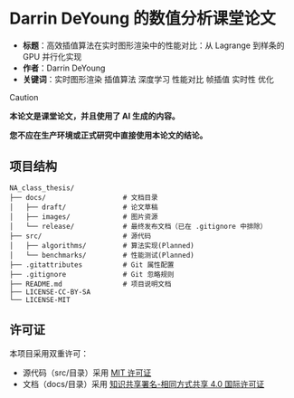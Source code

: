 # Darrin DeYoung 的数值分析课堂论文

- **标题**：高效插值算法在实时图形渲染中的性能对比：从 Lagrange 到样条的 GPU 并行化实现
- **作者**：Darrin DeYoung
- **关键词**：实时图形渲染 插值算法 深度学习 性能对比 帧插值 实时性 优化

> [!CAUTION]
>
> **本论文是课堂论文，并且使用了 AI 生成的内容。**
>
> **您不应在生产环境或正式研究中直接使用本论文的结论。**

## 项目结构

```
NA_class_thesis/
├── docs/                   # 文档目录
│   ├── draft/              # 论文草稿
│   ├── images/             # 图片资源
│   └── release/            # 最终发布文档（已在 .gitignore 中排除）
├── src/                    # 源代码
│   ├── algorithms/         # 算法实现(Planned)
│   └── benchmarks/         # 性能测试(Planned)
├── .gitattributes          # Git 属性配置
├── .gitignore              # Git 忽略规则
├── README.md               # 项目说明文档
├── LICENSE-CC-BY-SA
└── LICENSE-MIT
```

## 许可证

本项目采用双重许可：

- 源代码（src/目录）采用 [MIT 许可证](LICENSE-MIT)
- 文档（docs/目录）采用 [知识共享署名-相同方式共享 4.0 国际许可证](LICENSE-CC-BY-SA)